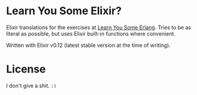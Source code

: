 Learn You Some Elixir?
====================== 

Elixir translations for the exercises at [Learn You Some Erlang][lyse]. Tries
to be as literal as possible, but uses Elixir built-in functions where convenient.

Written with Elixir v0.12 (latest stable version at the time of writing).

License
=======

I don't give a shit. `:)`

[lyse]: http://learnyousomeerlang.com/content

